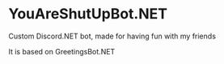 # YouAreShutUpBot.NET

Custom Discord.NET bot, made for having fun with my friends

It is based on GreetingsBot.NET